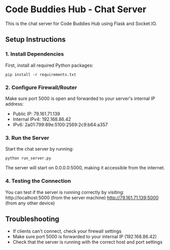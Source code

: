 # Code Buddies Hub - Chat Server

This is the chat server for Code Buddies Hub using Flask and Socket.IO.

## Setup Instructions

### 1. Install Dependencies
First, install all required Python packages:
```
pip install -r requirements.txt
```

### 2. Configure Firewall/Router
Make sure port 5000 is open and forwarded to your server's internal IP address:
- Public IP: 79.161.71.139
- Internal IPv4: 192.168.86.42
- IPv6: 2a01:799:89e:5100:2569:2c9:b64:a357

### 3. Run the Server
Start the chat server by running:
```
python run_server.py
```

The server will start on 0.0.0.0:5000, making it accessible from the internet.

### 4. Testing the Connection
You can test if the server is running correctly by visiting:
http://localhost:5000 (from the server machine)
http://79.161.71.139:5000 (from any other device)

## Troubleshooting
- If clients can't connect, check your firewall settings
- Make sure port 5000 is forwarded to your internal IP (192.168.86.42)
- Check that the server is running with the correct host and port settings